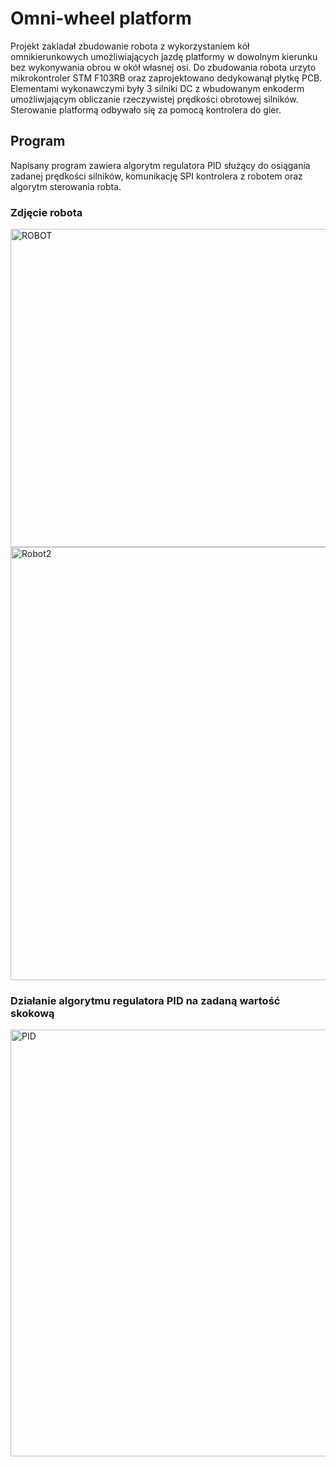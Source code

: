 # Omni-wheel platform
Projekt zakladał zbudowanie robota z wykorzystaniem kół omnikierunkowych umożliwiających jazdę platformy w dowolnym kierunku bez wykonywania obrou w okół własnej osi.
Do zbudowania robota urzyto mikrokontroler STM F103RB oraz zaprojektowano dedykowanął płytkę PCB. Elementami wykonawczymi były 3 silniki DC
z wbudowanym enkoderm umożliwjającym obliczanie rzeczywistej prędkości obrotowej silników. Sterowanie platformą odbywało się za pomocą kontrolera do gier.
## Program
Napisany program zawiera algorytm regulatora PID służący do osiągania zadanej prędkości silników, komunikację SPI kontrolera z robotem oraz algorytm sterowania robta.
### Zdjęcie robota 

<img width="509" alt="ROBOT" src="https://user-images.githubusercontent.com/62465226/82304467-acc95b00-99bc-11ea-86e4-deb19443f3e7.png">

<img width="693" alt="Robot2" src="https://user-images.githubusercontent.com/62465226/82304277-670c9280-99bc-11ea-84b9-daf13b3d3420.png">

### Działanie algorytmu regulatora PID na zadaną wartość skokową 
<img width="683" alt="PID" src="https://user-images.githubusercontent.com/62465226/82304879-31b47480-99bd-11ea-96af-f0bb539bae26.png">
